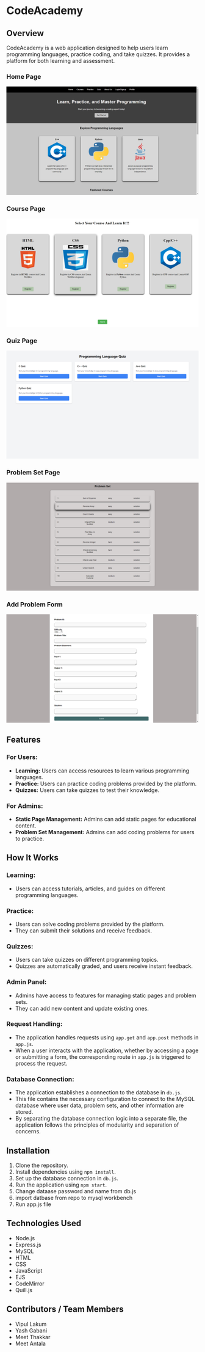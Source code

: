 # CodeAcademy

## Overview
CodeAcademy is a web application designed to help users learn programming languages, practice coding, and take quizzes. It provides a platform for both learning and assessment.

### Home Page
![Home Page](public/logo/home.png)

### Course Page
![Course Page](public/logo/course.png)

### Quiz Page
![Quiz Page](public/logo/quiz.png)

### Problem Set Page
![Problem Set Page](public/logo/problems.png)

### Add Problem Form
![Add Problem Form](public/logo/addproblem.png)

## Features

### For Users:
- **Learning:** Users can access resources to learn various programming languages.
- **Practice:** Users can practice coding problems provided by the platform.
- **Quizzes:** Users can take quizzes to test their knowledge.

### For Admins:
- **Static Page Management:** Admins can add static pages for educational content.
- **Problem Set Management:** Admins can add coding problems for users to practice.

## How It Works

### Learning:
- Users can access tutorials, articles, and guides on different programming languages.

### Practice:
- Users can solve coding problems provided by the platform.
- They can submit their solutions and receive feedback.

### Quizzes:
- Users can take quizzes on different programming topics.
- Quizzes are automatically graded, and users receive instant feedback.

### Admin Panel:
- Admins have access to features for managing static pages and problem sets.
- They can add new content and update existing ones.

### Request Handling:
- The application handles requests using `app.get` and `app.post` methods in `app.js`.
- When a user interacts with the application, whether by accessing a page or submitting a form, the corresponding route in `app.js` is triggered to process the request.

### Database Connection:
- The application establishes a connection to the database in `db.js`.
- This file contains the necessary configuration to connect to the MySQL database where user data, problem sets, and other information are stored.
- By separating the database connection logic into a separate file, the application follows the principles of modularity and separation of concerns.

## Installation
1. Clone the repository.
2. Install dependencies using `npm install`.
3. Set up the database connection in `db.js`.
4. Run the application using `npm start`.
5. Change dataase password and name from db.js
6. import datbase from repo to mysql workbench
7. Run app.js file

## Technologies Used
- Node.js
- Express.js
- MySQL
- HTML
- CSS
- JavaScript
- EJS
- CodeMirror
- Quill.js

## Contributors / Team Members
- Vipul Lakum
- Yash Gabani
- Meet Thakkar
- Meet Antala

